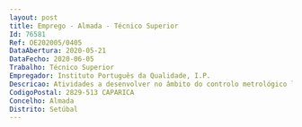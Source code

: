 ```yaml
--- 
layout: post
title: Emprego - Almada - Técnico Superior
Id: 76581
Ref: OE202005/0405
DataAbertura: 2020-05-21
DataFecho: 2020-06-05
Trabalho: Técnico Superior
Empregador: Instituto Português da Qualidade, I.P.
Descricao: Atividades a desenvolver no âmbito do controlo metrológico legal e do reconhecimento e qualificação de entidades para a atividade de verificação metrológica e acompanhamento, gestão e supervisão das entidades qualificadas, através da realização de auditorias a R I, SMM e OVM, destacando se, entre outras, as seguintes funções   Gerir o processo de qualificação e acompanhamento de entidades para a atividade de verificação metrológica   Acompanhar, gerir e supervisionar a atividade das entidades qualificadas através da realização de auditorias   Acompanhar os ensaios de controlo metrológico legal, efetuados nas respetivas entidades qualificadas   Preparar e elaborar pareceres sobre a aplicação da legislação metrológica a nível nacional   Participar na elaboração de propostas de revisão da regulamentação metrológica a nível nacional e acompanhar a produção regulamentar e normativa nesta matéria a nível europeu e internacional, auscultando as entidades intervenientes no controlo metrológico.
CodigoPostal: 2829-513 CAPARICA
Concelho: Almada
Distrito: Setúbal
--- 
```

